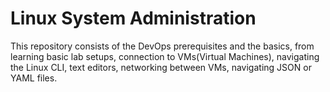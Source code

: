 # Linux System Administration

This repository consists of the DevOps prerequisites and the basics, from learning basic lab setups, connection to VMs(Virtual Machines), navigating the Linux CLI, text editors, networking between VMs, navigating JSON or YAML files. 
